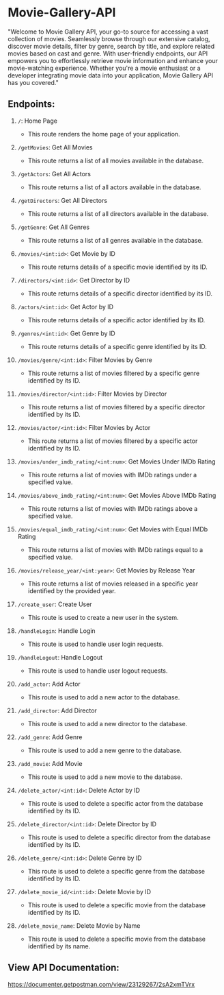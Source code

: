 ﻿# Movie-Gallery-API
 "Welcome to Movie Gallery API, your go-to source for accessing a vast collection of movies. Seamlessly browse through our extensive catalog, discover movie details, filter by genre, search by title, and explore related movies based on cast and genre. With user-friendly endpoints, our API empowers you to effortlessly retrieve movie information and enhance your movie-watching experience. Whether you're a movie enthusiast or a developer integrating movie data into your application, Movie Gallery API has you covered."

## Endpoints:
1. `/`: Home Page
   - This route renders the home page of your application.

2. `/getMovies`: Get All Movies
   - This route returns a list of all movies available in the database.

3. `/getActors`: Get All Actors
   - This route returns a list of all actors available in the database.

4. `/getDirectors`: Get All Directors
   - This route returns a list of all directors available in the database.

5. `/getGenre`: Get All Genres
   - This route returns a list of all genres available in the database.

6. `/movies/<int:id>`: Get Movie by ID
   - This route returns details of a specific movie identified by its ID.

7. `/directors/<int:id>`: Get Director by ID
   - This route returns details of a specific director identified by its ID.

8. `/actors/<int:id>`: Get Actor by ID
   - This route returns details of a specific actor identified by its ID.

9. `/genres/<int:id>`: Get Genre by ID
   - This route returns details of a specific genre identified by its ID.

10. `/movies/genre/<int:id>`: Filter Movies by Genre
    - This route returns a list of movies filtered by a specific genre identified by its ID.

11. `/movies/director/<int:id>`: Filter Movies by Director
    - This route returns a list of movies filtered by a specific director identified by its ID.

12. `/movies/actor/<int:id>`: Filter Movies by Actor
    - This route returns a list of movies filtered by a specific actor identified by its ID.

13. `/movies/under_imdb_rating/<int:num>`: Get Movies Under IMDb Rating
    - This route returns a list of movies with IMDb ratings under a specified value.

14. `/movies/above_imdb_rating/<int:num>`: Get Movies Above IMDb Rating
    - This route returns a list of movies with IMDb ratings above a specified value.

15. `/movies/equal_imdb_rating/<int:num>`: Get Movies with Equal IMDb Rating
    - This route returns a list of movies with IMDb ratings equal to a specified value.

16. `/movies/release_year/<int:year>`: Get Movies by Release Year
    - This route returns a list of movies released in a specific year identified by the provided year.

17. `/create_user`: Create User
    - This route is used to create a new user in the system.

18. `/handleLogin`: Handle Login
    - This route is used to handle user login requests.

19. `/handleLogout`: Handle Logout
    - This route is used to handle user logout requests.

20. `/add_actor`: Add Actor
    - This route is used to add a new actor to the database.

21. `/add_director`: Add Director
    - This route is used to add a new director to the database.

22. `/add_genre`: Add Genre
    - This route is used to add a new genre to the database.

23. `/add_movie`: Add Movie
    - This route is used to add a new movie to the database.

24. `/delete_actor/<int:id>`: Delete Actor by ID
    - This route is used to delete a specific actor from the database identified by its ID.

25. `/delete_director/<int:id>`: Delete Director by ID
    - This route is used to delete a specific director from the database identified by its ID.

26. `/delete_genre/<int:id>`: Delete Genre by ID
    - This route is used to delete a specific genre from the database identified by its ID.

27. `/delete_movie_id/<int:id>`: Delete Movie by ID
    - This route is used to delete a specific movie from the database identified by its ID.

28. `/delete_movie_name`: Delete Movie by Name
    - This route is used to delete a specific movie from the database identified by its name.


## View API Documentation: 
https://documenter.getpostman.com/view/23129267/2sA2xmTVrx
